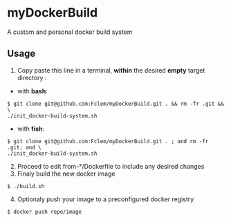 # myDockerBuild
A custom and personal docker build system

## Usage

1. Copy paste this line in a terminal, **within** the desired **empty** target directory :
  * with **bash**:
  ```console
  $ git clone git@github.com:Fclem/myDockerBuild.git . && rm -fr .git && \
  ./init_docker-build-system.sh
  ```
  * with **fish**:
  ```console
  $ git clone git@github.com:Fclem/myDockerBuild.git . ; and rm -fr .git; and \
  ./init_docker-build-system.sh
  ```
2. Proceed to edit from-*/Dockerfile to include any desired changes
3. Finaly build the new docker image
  ```console
  $ ./build.sh
  ```
4. Optionaly push your image to a preconfigured docker registry
  ```console
  $ docker push repo/image
  ```
